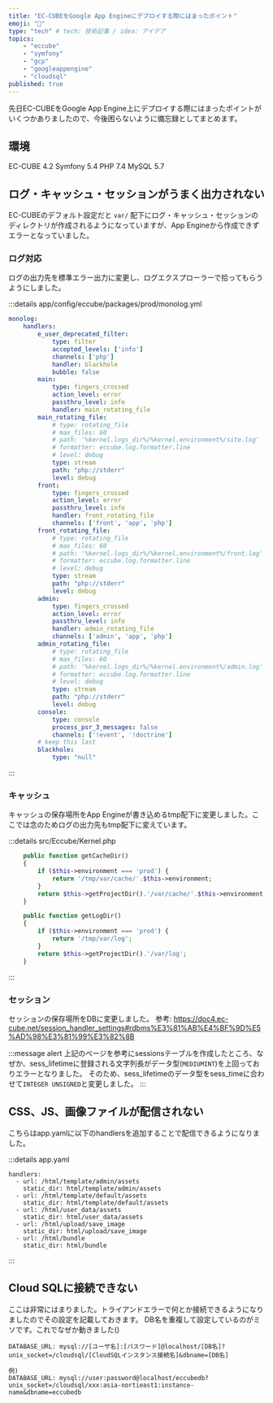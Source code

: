 ```yaml
---
title: "EC-CUBEをGoogle App Engineにデプロイする際にはまったポイント"
emoji: "💨"
type: "tech" # tech: 技術記事 / idea: アイデア
topics:
    - "eccube"
    - "symfony"
    - "gcp"
    - "googleappengine"
    - "cloudsql"
published: true
---
```


先日EC-CUBEをGoogle App Engine上にデプロイする際にはまったポイントがいくつかありましたので、今後困らないように備忘録としてまとめます。

## 環境
EC-CUBE 4.2
Symfony 5.4
PHP 7.4
MySQL 5.7

## ログ・キャッシュ・セッションがうまく出力されない
EC-CUBEのデフォルト設定だと `var/` 配下にログ・キャッシュ・セッションのディレクトリが作成されるようになっていますが、App Engineから作成できずエラーとなっていました。

### ログ対応
ログの出力先を標準エラー出力に変更し、ログエクスプローラーで拾ってもらうようにしました。

:::details app/config/eccube/packages/prod/monolog.yml
``` yaml
monolog:
    handlers:
        e_user_deprecated_filter:
            type: filter
            accepted_levels: ['info']
            channels: ['php']
            handler: blackhole
            bubble: false
        main:
            type: fingers_crossed
            action_level: error
            passthru_level: info
            handler: main_rotating_file
        main_rotating_file:
            # type: rotating_file
            # max_files: 60
            # path: '%kernel.logs_dir%/%kernel.environment%/site.log'
            # formatter: eccube.log.formatter.line
            # level: debug
            type: stream
            path: "php://stderr"
            level: debug
        front:
            type: fingers_crossed
            action_level: error
            passthru_level: info
            handler: front_rotating_file
            channels: ['front', 'app', 'php']
        front_rotating_file:
            # type: rotating_file
            # max_files: 60
            # path: '%kernel.logs_dir%/%kernel.environment%/front.log'
            # formatter: eccube.log.formatter.line
            # level: debug
            type: stream
            path: "php://stderr"
            level: debug
        admin:
            type: fingers_crossed
            action_level: error
            passthru_level: info
            handler: admin_rotating_file
            channels: ['admin', 'app', 'php']
        admin_rotating_file:
            # type: rotating_file
            # max_files: 60
            # path: '%kernel.logs_dir%/%kernel.environment%/admin.log'
            # formatter: eccube.log.formatter.line
            # level: debug
            type: stream
            path: "php://stderr"
            level: debug
        console:
            type: console
            process_psr_3_messages: false
            channels: ['!event', '!doctrine']
        # keep this last
        blackhole:
            type: "null"
```
:::

### キャッシュ
キャッシュの保存場所をApp Engineが書き込めるtmp配下に変更しました。ここでは念のためログの出力先もtmp配下に変えています。

:::details src/Eccube/Kernel.php
``` php
    public function getCacheDir()
    {
        if ($this->environment === 'prod') {
            return '/tmp/var/cache/'.$this->environment;
        }
        return $this->getProjectDir().'/var/cache/'.$this->environment;
    }

    public function getLogDir()
    {
        if ($this->environment === 'prod') {
            return '/tmp/var/log';
        }
        return $this->getProjectDir().'/var/log';
    }
```
:::

### セッション
セッションの保存場所をDBに変更しました。
参考: https://doc4.ec-cube.net/session_handler_settings#rdbms%E3%81%AB%E4%BF%9D%E5%AD%98%E3%81%99%E3%82%8B

:::message alert
上記のページを参考にsessionsテーブルを作成したところ、なぜか、sess_lifetimeに登録される文字列長がデータ型(`MEDIUMINT`)を上回っておりエラーとなりました。
そのため、sess_lifetimeのデータ型をsess_timeに合わせて`INTEGER UNSIGNED`と変更しました。
:::

## CSS、JS、画像ファイルが配信されない
こちらはapp.yamlに以下のhandlersを追加することで配信できるようになりました。

:::details app.yaml
```
handlers:
  - url: /html/template/admin/assets
    static_dir: html/template/admin/assets
  - url: /html/template/default/assets
    static_dir: html/template/default/assets
  - url: /html/user_data/assets
    static_dir: html/user_data/assets
  - url: /html/upload/save_image
    static_dir: html/upload/save_image
  - url: /html/bundle
    static_dir: html/bundle
```
:::

## Cloud SQLに接続できない
ここは非常にはまりました。トライアンドエラーで何とか接続できるようになりましたのでその設定を記載しておきます。
DB名を重複して設定しているのがミソです。これでなぜか動きました()

```
DATABASE_URL: mysql://[ユーザ名]:[パスワード]@localhost/[DB名]?unix_socket=/cloudsql/[CloudSQLインスタンス接続名]&dbname=[DB名]

例)
DATABASE_URL: mysql://user:password@localhost/eccubedb?unix_socket=/cloudsql/xxx:asia-nortieast1:instance-name&dbname=eccubedb
```

